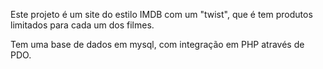 Este projeto é um site do estilo IMDB com um "twist", que é tem produtos limitados para cada um dos filmes.

Tem uma base de dados em mysql, com integração em PHP através de PDO.

